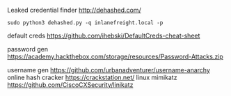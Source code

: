 Leaked credential finder
http://dehashed.com/

```shell-session
sudo python3 dehashed.py -q inlanefreight.local -p
```


default creds
	https://github.com/ihebski/DefaultCreds-cheat-sheet

password gen
	https://academy.hackthebox.com/storage/resources/Password-Attacks.zip

username gen
	https://github.com/urbanadventurer/username-anarchy
online hash cracker
	https://crackstation.net/
linux mimikatz
	https://github.com/CiscoCXSecurity/linikatz